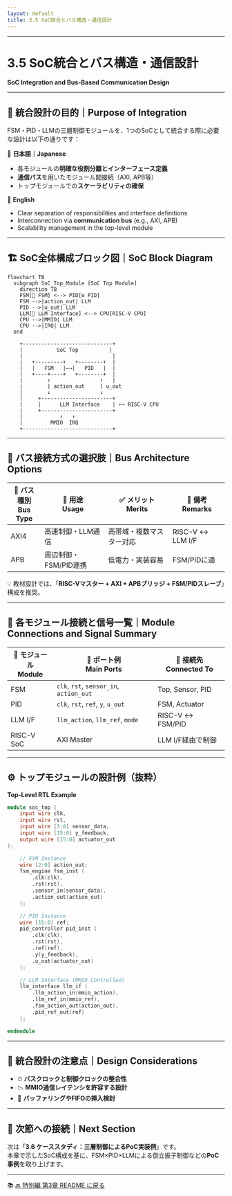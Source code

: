 ```yaml
---
layout: default
title: 3.5 SoC統合とバス構造・通信設計
---
```


---

# 3.5 SoC統合とバス構造・通信設計  
**SoC Integration and Bus-Based Communication Design**

---

## 🧩 統合設計の目的｜Purpose of Integration

FSM・PID・LLMの三層制御モジュールを、1つのSoCとして統合する際に必要な設計は以下の通りです：

📝 **日本語｜Japanese**
- 各モジュールの**明確な役割分離とインターフェース定義**
- **通信バス**を用いたモジュール間接続（AXI, APB等）
- トップモジュールでの**スケーラビリティの確保**

📝 **English**
- Clear separation of responsibilities and interface definitions
- Interconnection via **communication bus** (e.g., AXI, APB)
- Scalability management in the top-level module

---

## 🏗 SoC全体構成ブロック図｜SoC Block Diagram

```mermaid
flowchart TB
  subgraph SoC_Top_Module [SoC Top Module]
    direction TB
    FSM[🧠 FSM] <--> PID[⚙️ PID]
    FSM -->|action_out| LLM
    PID -->|u_out| LLM
    LLM[🔌 LLM Interface] <--> CPU[RISC-V CPU]
    CPU -->|MMIO| LLM
    CPU -->|IRQ| LLM
  end
```

```text
    +-----------------------------+
    |           SoC Top          |
    |                             |
    |   +---------+   +--------+  |
    |   |   FSM   |←→|   PID   |  |
    |   +----+----+   +--------+  |
    |        ↑                ↑   |
    |        | action_out     | u_out
    |        ↓                ↓
    |     +-----------------------+
    |     |      LLM Interface    | ←→ RISC-V CPU
    |     +-----------------------+
    |            ↑   ↑
    |         MMIO  IRQ
    +-----------------------------+
```

---

## 📡 バス接続方式の選択肢｜Bus Architecture Options

| 🧩 バス種別<br>Bus Type | 🔧 用途<br>Usage | ✅ メリット<br>Merits | 📝 備考<br>Remarks |
|------------------|----------------|------------------|----------------|
| AXI4 | 高速制御・LLM通信 | 高帯域・複数マスター対応 | RISC-V ↔ LLM I/F |
| APB | 周辺制御・FSM/PID連携 | 低電力・実装容易 | FSM/PIDに適 |

💡 教材設計では、「**RISC-Vマスター + AXI + APBブリッジ + FSM/PIDスレーブ**」構成を推奨。

---

## 🔄 各モジュール接続と信号一覧｜Module Connections and Signal Summary

| 🔧 モジュール<br>Module | 📶 ポート例<br>Main Ports | 🔗 接続先<br>Connected To |
|------------------|------------------------|------------------|
| FSM | `clk`, `rst`, `sensor_in`, `action_out` | Top, Sensor, PID |
| PID | `clk`, `rst`, `ref`, `y`, `u_out` | FSM, Actuator |
| LLM I/F | `llm_action`, `llm_ref`, `mode` | RISC-V ↔ FSM/PID |
| RISC-V SoC | AXI Master | LLM I/F経由で制御 |

---

## ⚙️ トップモジュールの設計例（抜粋）  
**Top-Level RTL Example**

```verilog
module soc_top (
    input wire clk,
    input wire rst,
    input wire [3:0] sensor_data,
    input wire [15:0] y_feedback,
    output wire [15:0] actuator_out
);

    // FSM Instance
    wire [2:0] action_out;
    fsm_engine fsm_inst (
        .clk(clk),
        .rst(rst),
        .sensor_in(sensor_data),
        .action_out(action_out)
    );

    // PID Instance
    wire [15:0] ref;
    pid_controller pid_inst (
        .clk(clk),
        .rst(rst),
        .ref(ref),
        .y(y_feedback),
        .u_out(actuator_out)
    );

    // LLM Interface (MMIO Controlled)
    llm_interface llm_if (
        .llm_action_in(mmio_action),
        .llm_ref_in(mmio_ref),
        .fsm_action_out(action_out),
        .pid_ref_out(ref)
    );

endmodule
```

---

## 📝 統合設計の注意点｜Design Considerations

- ⏱ **バスクロックと制御クロックの整合性**
- 📉 **MMIO通信レイテンシを許容する設計**
- 🧺 **バッファリングやFIFOの挿入検討**

---

## 📎 次節への接続｜Next Section

次は「**3.6 ケーススタディ：三層制御によるPoC実装例**」です。  
本章で示したSoC構成を基に、FSM×PID×LLMによる倒立振子制御などの**PoC事例**を取り上げます。

---

📚 [🔙 特別編 第3章 README に戻る](../README.md)
